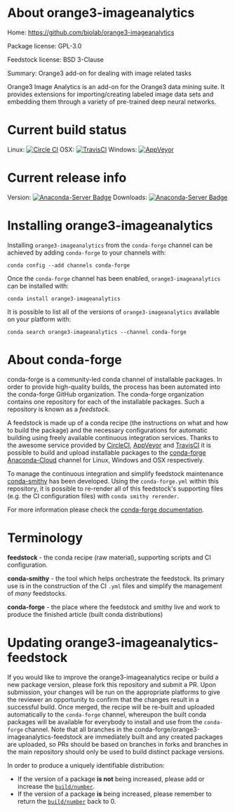 About orange3-imageanalytics
============================

Home: https://github.com/biolab/orange3-imageanalytics

Package license: GPL-3.0

Feedstock license: BSD 3-Clause

Summary: Orange3 add-on for dealing with image related tasks

Orange3 Image Analytics is an add-on for the Orange3 data mining suite.
It provides extensions for importing/creating labeled image data sets and
embedding them through a variety of pre-trained deep neural networks.


Current build status
====================

Linux: [![Circle CI](https://circleci.com/gh/conda-forge/orange3-imageanalytics-feedstock.svg?style=shield)](https://circleci.com/gh/conda-forge/orange3-imageanalytics-feedstock)
OSX: [![TravisCI](https://travis-ci.org/conda-forge/orange3-imageanalytics-feedstock.svg?branch=master)](https://travis-ci.org/conda-forge/orange3-imageanalytics-feedstock)
Windows: [![AppVeyor](https://ci.appveyor.com/api/projects/status/github/conda-forge/orange3-imageanalytics-feedstock?svg=True)](https://ci.appveyor.com/project/conda-forge/orange3-imageanalytics-feedstock/branch/master)

Current release info
====================
Version: [![Anaconda-Server Badge](https://anaconda.org/conda-forge/orange3-imageanalytics/badges/version.svg)](https://anaconda.org/conda-forge/orange3-imageanalytics)
Downloads: [![Anaconda-Server Badge](https://anaconda.org/conda-forge/orange3-imageanalytics/badges/downloads.svg)](https://anaconda.org/conda-forge/orange3-imageanalytics)

Installing orange3-imageanalytics
=================================

Installing `orange3-imageanalytics` from the `conda-forge` channel can be achieved by adding `conda-forge` to your channels with:

```
conda config --add channels conda-forge
```

Once the `conda-forge` channel has been enabled, `orange3-imageanalytics` can be installed with:

```
conda install orange3-imageanalytics
```

It is possible to list all of the versions of `orange3-imageanalytics` available on your platform with:

```
conda search orange3-imageanalytics --channel conda-forge
```


About conda-forge
=================

conda-forge is a community-led conda channel of installable packages.
In order to provide high-quality builds, the process has been automated into the
conda-forge GitHub organization. The conda-forge organization contains one repository
for each of the installable packages. Such a repository is known as a *feedstock*.

A feedstock is made up of a conda recipe (the instructions on what and how to build
the package) and the necessary configurations for automatic building using freely
available continuous integration services. Thanks to the awesome service provided by
[CircleCI](https://circleci.com/), [AppVeyor](http://www.appveyor.com/)
and [TravisCI](https://travis-ci.org/) it is possible to build and upload installable
packages to the [conda-forge](https://anaconda.org/conda-forge)
[Anaconda-Cloud](http://docs.anaconda.org/) channel for Linux, Windows and OSX respectively.

To manage the continuous integration and simplify feedstock maintenance
[conda-smithy](http://github.com/conda-forge/conda-smithy) has been developed.
Using the ``conda-forge.yml`` within this repository, it is possible to re-render all of
this feedstock's supporting files (e.g. the CI configuration files) with ``conda smithy rerender``.

For more information please check the [conda-forge documentation](https://conda-forge.org/docs/).

Terminology
===========

**feedstock** - the conda recipe (raw material), supporting scripts and CI configuration.

**conda-smithy** - the tool which helps orchestrate the feedstock.
                   Its primary use is in the construction of the CI ``.yml`` files
                   and simplify the management of *many* feedstocks.

**conda-forge** - the place where the feedstock and smithy live and work to
                  produce the finished article (built conda distributions)


Updating orange3-imageanalytics-feedstock
=========================================

If you would like to improve the orange3-imageanalytics recipe or build a new
package version, please fork this repository and submit a PR. Upon submission,
your changes will be run on the appropriate platforms to give the reviewer an
opportunity to confirm that the changes result in a successful build. Once
merged, the recipe will be re-built and uploaded automatically to the
`conda-forge` channel, whereupon the built conda packages will be available for
everybody to install and use from the `conda-forge` channel.
Note that all branches in the conda-forge/orange3-imageanalytics-feedstock are
immediately built and any created packages are uploaded, so PRs should be based
on branches in forks and branches in the main repository should only be used to
build distinct package versions.

In order to produce a uniquely identifiable distribution:
 * If the version of a package **is not** being increased, please add or increase
   the [``build/number``](http://conda.pydata.org/docs/building/meta-yaml.html#build-number-and-string).
 * If the version of a package **is** being increased, please remember to return
   the [``build/number``](http://conda.pydata.org/docs/building/meta-yaml.html#build-number-and-string)
   back to 0.